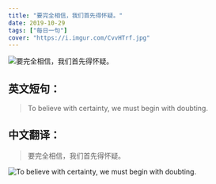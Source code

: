 ```yaml
---
title: "要完全相信，我们首先得怀疑。"
date: 2019-10-29
tags: ["每日一句"]
cover: "https://i.imgur.com/CvvHTrf.jpg"
---
```


![要完全相信，我们首先得怀疑。](https://i.imgur.com/BQlmUjw.jpg)

## 英文短句：
> To believe with certainty, we must begin with doubting.

<!--more-->

## 中文翻译：
> 要完全相信，我们首先得怀疑。

![To believe with certainty, we must begin with doubting.](https://i.imgur.com/Mv0hOlH.jpg)

